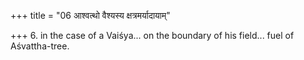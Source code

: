 +++
title = "06 आश्वत्थो वैश्यस्य क्षत्रमर्यादायाम्"

+++
6. in the case of a Vaiśya... on the boundary of his field... fuel of Aśvattha-tree.  
